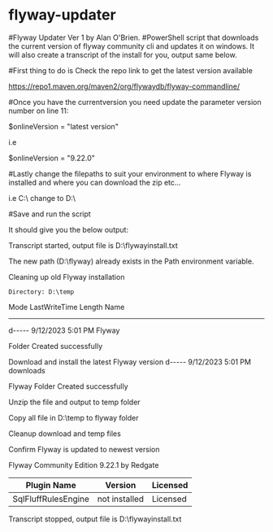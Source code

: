 # flyway-updater
#Flyway Updater Ver 1 by Alan O'Brien.
#PowerShell script that downloads the current version of flyway community cli and updates it on windows. It will also create a transcript of the install for you, output same below.

#First thing to do is Check the repo link to get the latest version available

https://repo1.maven.org/maven2/org/flywaydb/flyway-commandline/

#Once you have the currentversion you need update the parameter version number on line 11: 

$onlineVersion = "latest version"

i.e

$onlineVersion = "9.22.0"

#Lastly change the filepaths to suit your environment to where Flyway is installed and where you can download the zip etc...

i.e C:\ change to D:\

#Save and run the script

It should give you the below output:

Transcript started, output file is D:\flywayinstall.txt

The new path (D:\flyway) already exists in the Path environment variable.

Cleaning up old Flyway installation


    Directory: D:\temp


Mode                LastWriteTime         Length Name                          
----                -------------         ------ ----                          
d-----        9/12/2023   5:01 PM                Flyway                        

Folder Created successfully

Download and install the latest Flyway version
d-----        9/12/2023   5:01 PM                downloads                     

Flyway Folder Created successfully

Unzip the file and output to temp folder

Copy all file in D:\temp to flyway folder

Cleanup download and temp files

Confirm Flyway is updated to newest version

Flyway Community Edition 9.22.1 by Redgate

Plugin Name           | Version         | Licensed
--------------------- | --------------- | --------
SqlFluffRulesEngine   | not installed   | Licensed
Transcript stopped, output file is D:\flywayinstall.txt

